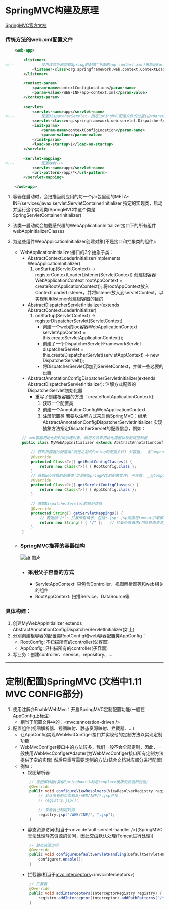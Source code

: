 # SpringMVC构建及原理
[SpringMVC官方文档](https://docs.spring.io/spring-framework/docs/current/reference/html/web.html)

### 传统方法的web.xml配置文件
```xml
    <web-app>
    
        <listener>
<!--            使用该监听器加载Spring的配置(下面的app-context.xml)来启动Spring的容器(称为父容器或者根容器)-->
            <listener-class>org.springframework.web.context.ContextLoaderListener</listener-class>
        </listener>
    
        <context-param>
            <param-name>contextConfigLocation</param-name>
            <param-value>/WEB-INF/app-context.xml</param-value>
        </context-param>
    
        <servlet>
            <servlet-name>app</servlet-name>
<!--            配置DispatcherServlet，指定SpringMVC配置文件的位置(由<param-value>指定)-->
            <servlet-class>org.springframework.web.servlet.DispatcherServlet</servlet-class>
            <init-param>
                <param-name>contextConfigLocation</param-name>
                <param-value></param-value>
            </init-param>
            <load-on-startup>1</load-on-startup>
        </servlet>
    
        <servlet-mapping>
<!--            配置映射-->
            <servlet-name>app</servlet-name>
            <url-pattern>/app/*</url-pattern>
        </servlet-mapping>
    
    </web-app>
```

1. 容器在启动时，会扫描当前应用的每一个jar包里面的META-INF/services/javax.servlet.ServletContainerInitializer
       指定的实现类，启动并运行这个实现类(SpringMVC中这个类是SpringServletContainerInitializer)
2. 该类一启动就会加载感兴趣的WebApplicationInitializer接口下的所有组件webAppInitializerClasses
3. 为这些组件WebApplicationInitializer创建对象(不是接口和抽象类的组件):
    * WebApplicationInitializer接口的3个抽象子类：
        * AbstractContextLoaderInitializer(implements WebApplicationInitializer)
            1. onStartup(ServletContext) -> registerContextLoaderListener(ServletContext)
                创建根容器WebApplicationContext rootAppContext = createRootApplicationContext();
                将rootAppContext放入ContextLoaderListener，并将listener放入到servletContext，以实现利用listener创建根容器的目的
        * AbstractDispatcherServletInitializer(extends AbstractContextLoaderInitializer)
            1. onStartup(ServletContext) -> registerDispatcherServlet(ServletContext)
                * 创建一个web的ioc容器WebApplicationContext servletAppContext = this.createServletApplicationContext();
                * 创建了一个DispatcherServlet:FrameworkServlet dispatcherServlet = this.createDispatcherServlet(servletAppContext) -> new DispatcherServelt();
                * 将DispatcherServlet添加到ServletContext，并做一些必要的设置
        * AbstractAnnotationConfigDispatcherServletInitializer(extends AbstractDispatcherServletInitializer): 注解方式配置的DispatcherServlet初始化器
            * 重写了创建根容器的方法：createRootApplicationContext():
                1. 获取一个配置类
                2. 创建一个AnnotationConfigWebApplicationContext
                3. 注册配置类
    若要以注解方式来启动SpringMVC：继承AbstractAnnotationConfigDispatcherServletInitializer
    实现抽象方法指定DispatcherServlet的配置信息，例如：
    ``` java
        // web容器初始化的时候创建对象，调用方法来初始化容器以及前端控制器
        public class MyWebAppInitializer extends AbstractAnnotationConfigDispatcherServletInitializer {
            
            // 获取根容器的配置类(就是之前的Spring的配置文件) 父容器，__@ComponentScan不扫描所有的controller__
            @Override
            protected Class<?>[] getRootConfigClasses() {
                return new Class<?>[] { RootConfig.class };
            }
            // 获取web容器的配置类(之前的SpringMVC的配置文件) 子容器, __@ComponentScan只扫描所有的controller__
            @Override
            protected Class<?>[] getServletConfigClasses() {
                return new Class<?>[] { App1Config.class };
            }
        
            // 获取DispatcherServlet的映射信息
            @Override
            protected String[] getServletMappings() {
                // 若返回"/*": 拦截所有请求，包括*.jsp: jsp页面是tomcat引擎解析的
                return new String[] { "/" };   // 拦截所有请求(包括静态资源js、png，但是不包括jsp)
            }
        }
    ```
    
    * ### SpringMVC推荐的容器结构
        ![alt 图片](https://docs.spring.io/spring-framework/docs/current/reference/html/images/mvc-context-hierarchy.png)
        * ### 采用父子容器的方式
            * ServletAppContext: 只包含Controller、视图解析器等和web相关的组件
            * RootAppContext: 扫描Service、DataSource等


### 具体构建：
1. 创建MyWebAppInitializer extends AbstractAnnotationConfigDispatcherServletInitializer(如上)
2. 分别创建根容器的配置类RootConfig和web容器配置类AppConfig：
    * RootConfig: 不扫描所有的controller(父容器)
    * AppConfig: 只扫描所有的controller(子容器)
3. 写业务：创建controller、service、repository、...

***

# 定制(配置)SpringMVC (文档中1.11 MVC CONFIG部分)
1. 使用注解@EnableWebMvc：开启SpringMVC定制配置功能(一般在AppConfig上标注)
    * 相当于配置文件中的：<mvc:annotation-driven />
2. 配置组件(视图解析器、视图映射、静态资源映射、拦截器、...)
    * 让AppConfig实现WebMvcConfiger接口并实现他的定制方法以实现定制功能
    * WebMvcConfiger接口中的方法较多，我们一般不会全部定制，因此，一般使用WebMvcConfigerAdapter(为WebMvcConfiger接口所有定制方法提供了空的实现)
    然后只重写需要定制的方法(结合文档对应部分进行配置)
    * 例如：
        * 视图解析器
        ``` java
            // 视图解析器(类似Springboot中制定template模板的前缀和后缀)
            @Override
            public void configureViewResolvers(ViewResolverRegistry registry) {
                // 默认所有的页面都从/WEB/INF/*.jsp寻找
                // registry.jsp();
        
                // 或者自己制定规则
                registry.jsp("/WEB/INF/", ".jsp");
            }
        ```
        * 静态资源访问(相当于<mvc:default-servlet-handler />)(SpringMVC无法处理静态资源的访问，因此交由默认处理(Tomcat进行处理))
        ``` java
            // 静态资源访问
            @Override
            public void configureDefaultServletHandling(DefaultServletHandlerConfigurer configurer) {
                configurer.enable();
            }
        ```
        * 拦截器(相当于<mvc:interceptors></mvc:interceptors>)
        ``` java
            // 拦截器
            @Override
            public void addInterceptors(InterceptorRegistry registry) {
                registry.addInterceptor(interceptor).addPathPatterns("/**");
            }
        ```
    
    